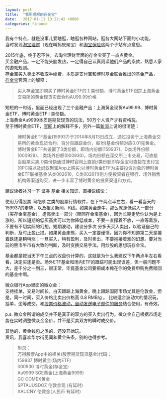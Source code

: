 ```yaml
---
layout: post
title:  "我所理解的存金宝"
date:   2017-01-11 13:22:42 +0800
categories: finance
---
```

我有个特点，就是没事儿爱瞎逛，瞎逛各种网站，逛各大网站下面的小功能。  
当时发现[淘宝理财](http://licai.taobao.com)（现在叫蚂蚁聚宝）和[淘宝保险](http://baoxian.taobao.com/)这两个子站有点意思。  

2015年底，终于忍不住，去淘宝理财里面的存金宝买了一点点黄金。  
买金融产品，一定不能头脑发热，一定得自己认真阅读他们产品的条款，熟悉人家的游戏规则。  
存金宝买入卖出不收取手续费，本质是支付宝和博时基金联合推出的基金产品，  
[存金宝](http://goldetfprod.alipay.com)官网上的解释：  

> 买入存金宝即购买了博时黄金ETF的Ｉ类份额，博时黄金ETF跟踪上海黄金交易所的黄金现货实盘合约AU99.99价格   

短短的一句话，里面已经出现了三个金融产品：上海黄金现货Au99.99、博时黄金ETF、博时黄金ETF I 类份额。  
上海黄金Au9999本质是期货现货的玩法，50万个人资产才有资格玩。  
至于博时黄金ETF，[官网](http://www.bosera.com/fund/boshihuangjinetf.html)上的解释不多，另外一篇[新闻](http://finance.huanqiu.com/cjrd/2016-08/9286158.html)上说的很清楚：  

> 博时黄金ETF基金(159937)于2014年8月13日成立，通过投资于上海黄金交易所的黄金现货合约，百分百跟踪金价，每1份基金份额对应0.01克黄金。博时黄金ETF共设置了3类份额，即场内份额(159937)、D类场外份额(000929)、I类场外份额(000930)。场内份额在深交所上市交易，可直接当股票买卖;D类份额通过博时官网上直销;I类份额即存金宝可直接在支付宝的PC端以及蚂蚁聚宝App上购买;以博时黄金ETF为主要投资对象的博时黄金ETF联接基金(A类002610，C类002611)则方便投资者在银行、场外销售机构等渠道购买，进一步丰富了博时黄金的投资渠道和方式。  

建议读者补习一下 证券 基金 相关知识，直接说结论：  

使用万得股票 同花顺 之类的股票行情软件，在下午两点半左右，看一看当天的159937的走势，以及相关新闻，K线。如果黄金走牛，那么就逢低买入一部分（买存金宝基金），逢高卖出一部分（赎回存金宝基金），因为长期走势你认为是上涨的，所以短期的低买高卖可以为你降低成本，不要一直攥着不放，一直等着涨，不要有不切实际的幻想。短期波动，建议分多次 分多天买入卖出，以验证自己的判断，及时止盈止损。如果黄金走熊，买入一定要谨慎，因为你不知道第二天是接着跌还是稍稍涨；一旦买入，稍有盈利，及时卖出，不要抱接着涨的幻想。要对当前的熊市牛市有大致的判断，及时变换交易手法。用炒股的思想玩存金宝。  

基金都是按当天下午三点的收盘价计算的，这就是为什么我建议下午两点半左右看看，决定买还是卖。场外ETF基金和场内ETF的跟踪可能出现误差，但一般问题不大，差千分之一到三，很正常，毕竟基金公司要把成本摊在你的免费申购免费赎回的基金中啊。   



微众银行App里面的微众金：  
支持挂单，交易时间长，白天跟踪上海黄金，晚上跟踪国际市场尤其是伦敦金，但是，同一时间，买入价格比卖出价格高 0.8 RMB/g 。 比较适合波动大的情况玩，挂单，坐等成交。和[股票价格波动，自动发送电子邮件的服务](https://github.com/lgh06/gold-price-notice)结合使用，有奇效。  


p.s. 微众金所谓的成交并不是真正的双方的买入卖出行为。微众金自己根据市场走势在实时调整微众金金价，并不是买卖双方的瞬时成交价。  

其他的，黄金钱包之类的，还没开始玩。  
资讯，我喜欢华尔街见闻和黄金头条，别的也得参考。  

> 附录：  
> 万得股票App中的相关(股票期货现货基金)代码：  
> 159937 博时黄金(场内ETF)  
> 000930 博时黄金(存金宝)  
> Au9999 SGE黄金(上海黄金9999)  
> GC COMEX黄金  
> SPTAUUSDOZ 伦敦金现 (有延时)  
> XAUCNY 伦敦金(人民币 有延时)  
